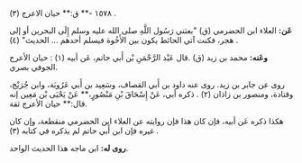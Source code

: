 ١٥٧٨ -** ق:** حيان الاعرج (٣) .

**عَن:** العلاء ابن الحضرمي (ق) "بعثني رَسُول اللَّهِ صلى الله عليه وسلم إِلَى البحرين أو إلى هجر، فكنت آتي الحائط يكون بين الأَخُوة فيسلم أحدهم ... الحديث" (٤) .

**وعَنه:** محمد بن زيد (ق) .قال عَبْد الرَّحْمَنِ بْن أَبي حاتم، عَن أبيه (١) : حيان الأعرج الجوفي بصري.

روى عن جابر بن زيد. روى عنه داود بن أَبي القصاف، وسَعِيد بن أَبي عَرُوبَة، وابن جُرَيْج، وقتادة، ومنصور بن زاذان (٢) . ذكره أبي، عَنْ إِسْحَاقَ بْنِ مَنْصُورٍ،** عَنْ يَحْيَى بْن مَعِين إنه قال:** حيان الأعرج ثقة.

هكذا ذكره عَن أبيه، فإن كان هذا فإن روايته عن العلاء ابن الحضرمي منقطعة، وإن كان غيره فإن ابن أَبي حاتم لم يذكره في كتابه (٣) .

**روى له:** ابن ماجه هذا الحديث الواحد.